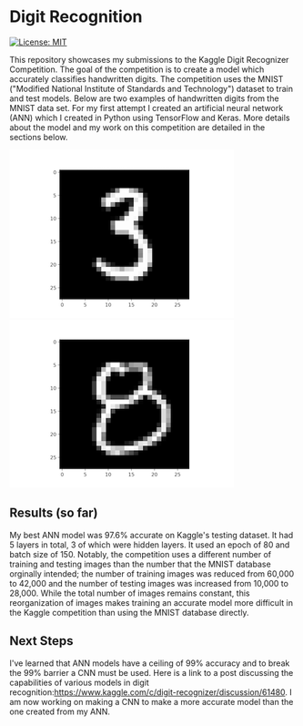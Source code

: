# Digit Recognition
[![License: MIT](https://img.shields.io/badge/License-MIT-yellow.svg)](https://opensource.org/licenses/MIT)

This repository showcases my submissions to the Kaggle Digit Recognizer Competition. The goal of the competition is to create a model which accurately classifies handwritten digits. The competition uses the MNIST ("Modified National Institute of Standards and Technology") dataset to train and test models. Below are two examples of handwritten digits from the MNIST data set. For my first attempt I created an artificial neural network (ANN) which I created in Python using TensorFlow and Keras. More details about the model and my work on this competition are detailed in the sections below.

![Image of 3](https://github.com/J-Douglas/Digit-Recognition/blob/master/mnist/Sample-Testing-Images/3.png)![Image of 8](https://github.com/J-Douglas/Digit-Recognition/blob/master/mnist/Sample-Testing-Images/8.png)

## Results (so far)

My best ANN model was 97.6% accurate on Kaggle's testing dataset. It had 5 layers in total, 3 of which were hidden layers. It used an epoch of 80 and batch size of 150. Notably, the competition uses a different number of training and testing images than the number that the MNIST database orginally intended; the number of training images was reduced from 60,000 to 42,000 and the number of testing images was increased from 10,000 to 28,000. While the total number of images remains constant, this reorganization of images makes training an accurate model more difficult in the Kaggle competition than using the MNIST database directly.

## Next Steps

I've learned that ANN models have a ceiling of 99% accuracy and to break the 99% barrier a CNN must be used. Here is a link to a post discussing the capabilities of various models in digit recognition:https://www.kaggle.com/c/digit-recognizer/discussion/61480. I am now working on making a CNN to make a more accurate model than the one created from my ANN.

